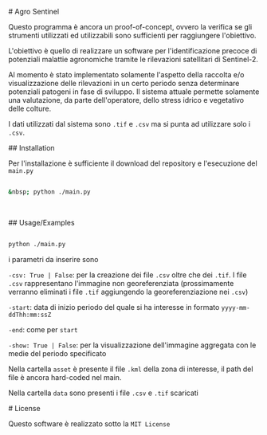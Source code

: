 

\# Agro Sentinel



Questo programma è ancora un proof-of-concept, ovvero la verifica se gli strumenti utilizzati ed utilizzabili sono sufficienti per raggiungere l'obiettivo.



L'obiettivo è quello di realizzare un software per l'identificazione precoce di potenziali malattie agronomiche tramite le rilevazioni satellitari di Sentinel-2.



Al momento è stato implementato solamente l'aspetto della raccolta e/o visualizzazione delle rilevazioni in un certo periodo senza determinare potenziali patogeni in fase di sviluppo. Il sistema attuale permette solamente una valutazione, da parte dell'operatore, dello stress idrico e vegetativo delle colture.



I dati utilizzati dal sistema sono ```.tif``` e ```.csv``` ma si punta ad utilizzare solo i ```.csv```.











\## Installation



Per l'installazione è sufficiente il download del repository e l'esecuzione del ```main.py```

```bash

&nbsp; python ./main.py

```

&nbsp;   

\## Usage/Examples



```bash

python ./main.py

```



i parametri da inserire sono



```-csv: True | False```: per la creazione dei file ```.csv``` oltre che dei ```.tif```. I file ```.csv``` rappresentano l'immagine non georeferenziata (prossimamente verranno eliminati i file ```.tif``` aggiungendo la georeferenziazione nei ```.csv```)



```-start```: data di inizio periodo del quale si ha interesse in formato ```yyyy-mm-ddThh:mm:ssZ```



```-end```: come per ```start```



```-show: True | False```: per la visualizzazione dell'immagine aggregata con le medie del periodo specificato



Nella cartella ```asset``` è presente il file ```.kml``` della zona di interesse, il path del file è ancora hard-coded nel main.



Nella cartella ```data``` sono presenti i file ```.csv``` e ```.tif``` scaricati



\# License

Questo software è realizzato sotto la ```MIT License```



